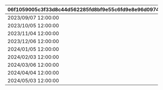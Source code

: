 |06f1059005c3f33d8c44d562285fd8bf9e55c6fd9e8e96d097472589063c6667|ab31c41fb23d46553009a36795d20d1cb8ebaa59b9a568ae99802f169ed9cd32|bf228f34b63146448842ccca51de3fe56fc5bd56b05dc6406018229cbefb3393|f670eca37e44f32feb20dcf5d68cd84a72999ddfe6308aab1ef3812f82652486|17230df410ddf367472fd5a63bae35c0393b172e39a848afca3945824154f603|a7f30276c1d4ad7f1a4a57b599508612ad29a174b66ba3b77209ac2ba281bfef|ee514fbe7a9507b8a094ebeadf31a873758d880983c478b3273ab88f38d37b77|
| --- | --- | --- | --- | --- | --- | --- |
|2023/09/07 12:00:00|2023/09/12|2023/09/10 23:59:59|2023/09/15 11:59:59|2023/09/12 15:00:00|1001|2023/09/11 23:59:59|
|2023/10/05 12:00:00|2023/10/10|2023/10/08 23:59:59|2023/10/13 11:59:59|2023/10/10 15:00:00|1002|2023/10/09 23:59:59|
|2023/11/04 12:00:00|2023/11/09|2023/11/07 23:59:59|2023/11/12 11:59:59|2023/11/09 15:00:00|1003|2023/11/08 23:59:59|
|2023/12/06 12:00:00|2023/12/11|2023/12/09 23:59:59|2023/12/14 11:59:59|2023/12/11 15:00:00|1004|2023/12/10 23:59:59|
|2024/01/05 12:00:00|2024/01/10|2024/01/08 23:59:59|2024/01/13 11:59:59|2024/01/10 15:00:00|1005|2024/01/09 23:59:59|
|2024/02/03 12:00:00|2024/02/08|2024/02/06 23:59:59|2024/02/11 11:59:59|2024/02/08 15:00:00|1006|2024/02/07 23:59:59|
|2024/03/06 12:00:00|2024/03/11|2024/03/09 23:59:59|2024/03/14 11:59:59|2024/03/11 15:00:00|1007|2024/03/10 23:59:59|
|2024/04/04 12:00:00|2024/04/09|2024/04/07 23:59:59|2024/04/12 11:59:59|2024/04/09 15:00:00|1008|2024/04/08 23:59:59|
|2024/05/03 12:00:00|2024/05/08|2024/05/06 23:59:59|2024/05/11 11:59:59|2024/05/08 15:00:00|1009|2024/05/07 23:59:59|